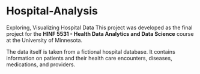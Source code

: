 # Hospital-Analysis
Exploring, Visualizing Hospital Data 
This project was developed as the final project for the **HINF 5531 - Health Data Analytics and Data Science** course at the University of Minnesota.

The data itself is taken from a fictional hospital database. It contains information on patients and their health care encounters, diseases, medications, and providers. 

